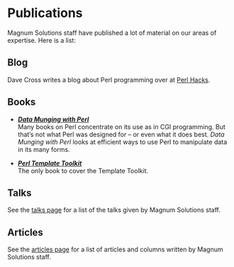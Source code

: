 # Publications

Magnum Solutions staff have published a lot of material on our areas of
expertise. Here is a list:

## Blog

Dave Cross writes a blog about Perl programming over at
[Perl Hacks](https://perlhacks.com/).

## Books

* [***Data Munging with Perl***](https://datamungingwithperl.com/)  
Many books on Perl concentrate on its use as in CGI programming. But
that’s not what Perl was designed for – or even what it does best.
*Data Munging with Perl* looks at efficient ways to use Perl to manipulate
data in its many forms.

* [***Perl Template Toolkit***](https://datamungingwithperl.com/)  
The only book to cover the Template Toolkit.

## Talks

See the [talks page](talks/) for a list of the talks
given by Magnum Solutions staff.

## Articles

See the [articles page](articles/) for a list of articles
and columns written by Magnum Solutions staff.
